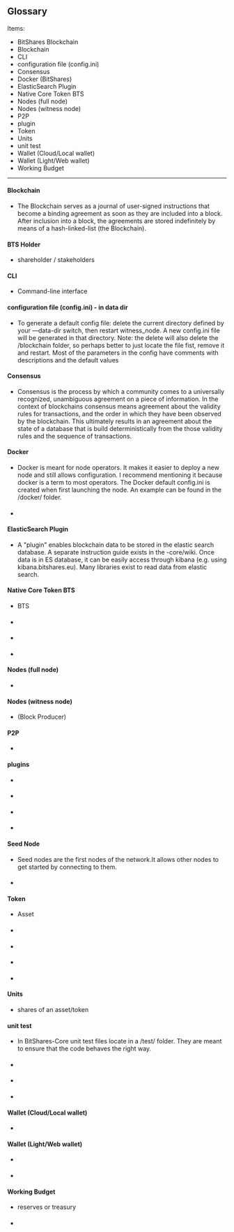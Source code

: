 ## Glossary

Items:
- BitShares Blockchain
- Blockchain
- CLI
- configuration file (config.ini)
- Consensus
- Docker (BitShares) 
- ElasticSearch Plugin
- Native Core Token BTS
- Nodes (full node)
- Nodes (witness node)
- P2P
- plugin
- Token
- Units
- unit test
- Wallet (Cloud/Local  wallet)
- Wallet (Light/Web wallet)
- Working Budget


************

#### Blockchain
-  	The Blockchain serves as a journal of user-signed instructions that become a binding agreement as soon as they are included into a block. After inclusion into a block, the agreements are stored indefinitely by means of a hash-linked-list (the Blockchain).
#### BTS Holder
- shareholder / stakeholders
#### CLI
- Command-line interface
#### configuration file (config.ini) - in data dir
- To generate a default config file: delete the current directory defined by your —data-dir switch, then restart witness_node. A new config.ini file will be generated in that directory. Note: the delete will also delete the /blockchain folder, so perhaps better to just locate the file fist, remove it and restart. Most of the parameters in the config have comments with descriptions and the default values
#### Consensus
- Consensus is the process by which a community comes to a universally recognized, unambiguous agreement on a piece of information. In the context of blockchains consensus means agreement about the validity rules for transactions, and the order in which they have been observed by the blockchain. This ultimately results in an agreement about the state of a database that is build deterministically from the those validity rules and the sequence of transactions.
#### Docker 
- Docker is meant for node operators. It makes it easier to deploy a new node and still allows configuration. I recommend mentioning it because docker is a term to most operators.  The Docker default config.ini is created when first launching the node. An example can be found in the /docker/ folder.
####
-
#### ElasticSearch Plugin
- A "plugin" enables blockchain data to be stored in the elastic search database. A separate instruction guide exists in the -core/wiki. Once data is in ES database, it can be easily access through kibana (e.g. using kibana.bitshares.eu). Many libraries exist to read data from elastic search.
#### Native Core Token BTS
- BTS
#### 
- 
#### 
- 
#### 
- 
#### Nodes (full node)
- 
#### Nodes (witness node)
- (Block Producer)
#### P2P
- 
#### plugins
- 
#### 
-
#### 
-
#### 
-
#### Seed Node
- Seed nodes are the first nodes of the network.It allows other nodes to get started by connecting to them.
#### 
-
#### Token
- Asset
#### 
- 
#### 
- 
#### 
- 
#### 
- 
#### Units
- shares of an asset/token
#### unit test
- In BitShares-Core unit test files locate in a /test/ folder. They are meant to ensure that the code behaves the right way.
#### 
- 
#### 
- 
#### 
- 
#### Wallet (Cloud/Local wallet)
- 
#### Wallet (Light/Web wallet)
- 
#### 
- 
#### Working Budget
- reserves or treasury
#### 
- 

